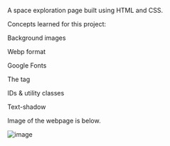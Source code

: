 A space exploration page built using HTML and CSS.

Concepts learned for this project:

  Background images
  
  Webp format
  
  Google Fonts
  
  The <span> tag
  
  IDs & utility classes
  
  Text-shadow
  
Image of the webpage is below.

![image](https://github.com/NickGayda/Frontend-Career-Path/assets/54640052/932ebc25-89b6-4d76-a73a-eee4c884ec5c)
